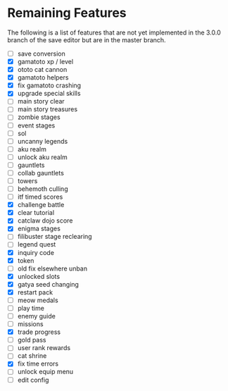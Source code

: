 # Remaining Features

The following is a list of features that are not yet implemented in the 3.0.0
branch of the save editor but are in the master branch.

- [ ] save conversion
- [x] gamatoto xp / level
- [x] ototo cat cannon
- [x] gamatoto helpers
- [x] fix gamatoto crashing
- [x] upgrade special skills
- [ ] main story clear
- [ ] main story treasures
- [ ] zombie stages
- [ ] event stages
- [ ] sol
- [ ] uncanny legends
- [ ] aku realm
- [ ] unlock aku realm
- [ ] gauntlets
- [ ] collab gauntlets
- [ ] towers
- [ ] behemoth culling
- [ ] itf timed scores
- [x] challenge battle
- [x] clear tutorial
- [x] catclaw dojo score
- [x] enigma stages
- [ ] filibuster stage reclearing
- [ ] legend quest
- [x] inquiry code
- [x] token
- [ ] old fix elsewhere unban
- [x] unlocked slots
- [x] gatya seed changing
- [x] restart pack
- [ ] meow medals
- [ ] play time
- [ ] enemy guide
- [ ] missions
- [x] trade progress
- [ ] gold pass
- [ ] user rank rewards
- [ ] cat shrine
- [x] fix time errors
- [ ] unlock equip menu
- [ ] edit config
